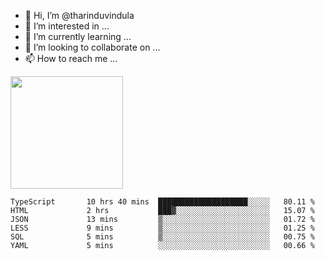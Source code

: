 - 👋 Hi, I’m @tharinduvindula
- 👀 I’m interested in ...
- 🌱 I’m currently learning ...
- 💞️ I’m looking to collaborate on ...
- 📫 How to reach me ...

<!---
tharinduvindula/tharinduvindula is a ✨ special ✨ repository because its `README.md` (this file) appears on your GitHub profile.
You can click the Preview link to take a look at your changes.
--->

<img height="180em" src="https://github-readme-stats.vercel.app/api?username=tharinduvindula&show_icons=true&hide_border=false&&count_private=true&include_all_commits=true" />


<!--START_SECTION:waka-->

```text
TypeScript       10 hrs 40 mins  ████████████████████░░░░░   80.11 %
HTML             2 hrs           ███▓░░░░░░░░░░░░░░░░░░░░░   15.07 %
JSON             13 mins         ▒░░░░░░░░░░░░░░░░░░░░░░░░   01.72 %
LESS             9 mins          ▒░░░░░░░░░░░░░░░░░░░░░░░░   01.25 %
SQL              5 mins          ▒░░░░░░░░░░░░░░░░░░░░░░░░   00.75 %
YAML             5 mins          ░░░░░░░░░░░░░░░░░░░░░░░░░   00.66 %
```

<!--END_SECTION:waka-->
